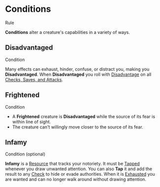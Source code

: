 # Conditions

Rule

**Conditions** alter a creature's capabilities in a variety of ways.

<section class="summaries">

<section class="summary">

## Disadvantaged

Condition

Many effects can exhaust, hinder, confuse, or distract you, making you **Disadvantaged**. When **Disadvantaged** you roll with [Disadvantage](../../pages/rules/advantage.md) on all [Checks, Saves, and Attacks](../../pages/rules/rolling/checks.md).

</section>

<section class="summary">

## Frightened

Condition

  + A **Frightened** creature is **Disadvantaged** while the source of its fear is within line of sight.
  + The creature can't willingly move closer to the source of its fear.

</section>

<section class="summary">

## Infamy

Condition (optional)

**Infamy** is a [Resource](../../pages/rules/usage.md) that tracks your notoriety. It must be [Tapped](../../pages/rules/usage.md) whenever you draw unwanted attention. You can also **Tap** it and add the result to any [Check](../../pages/rules/checks.md) to hide or evade authorities. When it is [Exhausted](../../pages/rules/usage.md) you are wanted and can no longer walk around without drawing attention.

</section>

</section>
